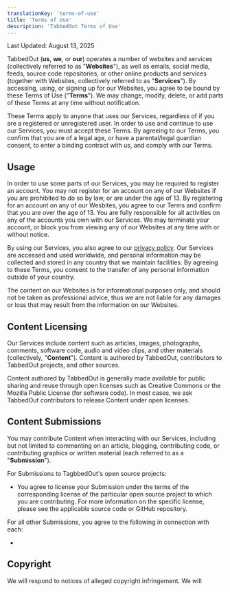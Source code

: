 ```yaml
---
translationKey: 'terms-of-use'
title: 'Terms of Use'
description: 'TabbedOut Terms of Use'
---
```


Last Updated: August 13, 2025

TabbedOut (**us**, **we**, or **our**) operates a number of websites and services (collectively referred to as "**Websites**"), as well as emails, social media, feeds, source code repositories, or other online products and services (together with Websites, collectively referred to as "**Services**"). By accessing, using, or signing up for our Websites, you agree to be bound by these Terms of Use ("**Terms**"). We may change, modify, delete, or add parts of these Terms at any time without notification.

These Terms apply to anyone that uses our Services, regardless of if you are a registered or unregistered user. In order to use and continue to use our Services, you must accept these Terms. By agreeing to our Terms, you confirm that you are of a legal age, or have a parental/legal guardian consent, to enter a binding contract with us, and comply with our Terms.

## Usage

In order to use some parts of our Services, you may be required to register an account. You may not register for an account on any of our Websites if you are prohibited to do so by law, or are under the age of 13. By registering for an account on any of our Wesbites, you agree to our Terms and confirm that you are over the age of 13. You are fully responsible for all activities on any of the accounts you own with our Services. We may terminate your account, or block you from viewing any of our Websites at any time with or without notice.

By using our Services, you also agree to our [privacy policy](www.tabbedout.wiki/en/legal/privacy-policy). Our Services are accessed and used worldwide, and personal information may be collected and stored in any country that we maintain facilities. By agreeing to these Terms, you consent to the transfer of any personal information outside of your country.

The content on our Websites is for informational purposes only, and should not be taken as professional advice, thus we are not liable for any damages or loss that may result from the information on our Websites.

## Content Licensing

Our Services include content such as articles, images, photographs, comments, software code, audio and video clips, and other materials (collectively, "**Content**"). Content is authored by TabbedOut, contributors to TabbedOut projects, and other sources.

Content authored by TabbedOut is generally made available for public sharing and reuse through open licenses such as Creative Commons or the Mozilla Public License (for software code). In most cases, we ask TabbedOut contributors to release Content under open licenses.

## Content Submissions

You may contribute Content when interacting with our Services, including but not limited to commenting on an article, blogging, contributing code, or contributing graphics or written material (each referred to as a "**Submission**").

For Submissions to TagbbedOut's open source projects:

* You agree to license your Submission under the terms of the corresponding license of the particular open source project to which you are contributing. For more information on the specific license, please see the applicable source code or GitHub repository.

For all other Submissions, you agree to the following in connection with each:

*

## Copyright

We will respond to notices of alleged copyright infringement. We will 
